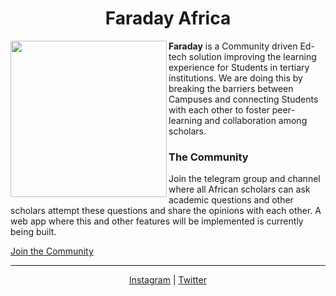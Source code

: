 <h1 align="center"> Faraday Africa </h1>

<div class="row" >
  <img align="left" src="https://lh3.googleusercontent.com/rDLn_JvSFMiAuG9U-oS8kMidjJpnKqy18RWib_AR1M3MUAXBJ8dFAaEbb5nno_tuTkzb4GcqX2fsYNUCduD-5PJFDZRs0WW7WNJggkXWqnlKD-Rg8YkQD7dEYZkUTqFTrZyGN3KWg9wfw08EFvO1m7sOtsb2ENrirvvT0Mrrcy5zM9G7X5ox3EaPbg1tpBOMTNchlZKpOwhiRvP61N7SqlH_l3wGuzLDNkj9cPjpjOoBnrccxbrdBW5XwS93x4atGMJugqgbfucEPxwDxE6vLjfCfFiRl2H70R8T7jt2wNTipde_fbYrHmdko6IM5CjkqlQp17p-sZyQCcKUeAQRqWHZxWXq9ANlRB4qecWVUqSjI_gwLdcgCm4loDFYbs7YmaS3HQ_OBv4r8m39hwsxsAG3nrmtCzIKrMIroK-z2eK53ZhXqRQ4ZkJWY9KnwXDPb56YFH48G9ctjD5s7R9TdnqXquJj5NhwGC81SkLsdJxqteQlHOu-D0mdbfeqDp1camZTjDPoAMtUdxYxZkDxRPIau8fNF16wHkYVClOuzUwmv_v-ZCp2xGLHQicOJafJ5eB2K1Y-4kCfDQ3UsJ42u71j1zXyqztl2QoUDwaWz0eicWQdS46fZoXLCO3OnkHBt82UMA8SF8h2q1C5gHCu4e0rT4OQN3ndbUL3wCZECVU4DhXJT0wVgksQV5wj62D-359qRhXX6Ll99Ae_RGgBVWbVW1WNhKk4kSqwtHjYS0dMnzJ6uKjzgrrjyqz0jFy80tHqLYlWTx_e-A8zfxg1jZJ8E6h5QROv=s969-no?authuser=0" width="250" height="250">

  <p><b>Faraday</b> is a Community driven Ed-tech solution improving the learning experience for Students in tertiary ínstitutions. 
    We are doing this by breaking the barriers between Campuses and connecting Students with each other to foster peer-learning and collaboration among scholars.
  </p>

  ### The Community
  <p>Join the telegram group and channel where all African scholars can ask academic questions and other scholars attempt these questions and share the opinions with each other. A web app where this and other features will be implemented is currently being built.</p>
  <a href="https://t.me/+Ekm9DS5Ucb5mMmQ0" >Join the Community</a>
  
</div><hr>
  <p align="center">
    <a href="https://instagram.com/faradayafrica" >Instagram</a> |
    <a href="https://twitter.com/faradayafrica">Twitter</a>
  </p>
